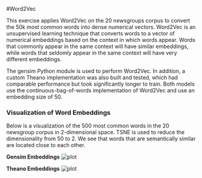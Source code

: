 #Word2Vec

This exercise applies Word2Vec on the 20 newsgroups corpus to convert the 50k most common words into
dense numerical vectors. Word2Vec is an unsupervised learning technique that converts words to a vector
of numerical embeddings based on the context in which words appear. Words that commonly appear
in the same context will have similar embeddings, while words that seldomly appear in the same
context will have very different embeddings.

The gensim Python module is used to perform Word2Vec. In addition, a custom Theano implementation was
also built and tested, which had comparable performance but took significantly longer to train. Both models use
the continuous-bag-of-words implementation of Word2Vec and use an embedding size of 50.

### Visualization of Word Embeddings

Below is a visualization of the 500 most common words in the 20 newsgroup corpus in 2-dimensional space. 
TSNE is used to reduce the dimensionality from 50 to 2. We see that words that are semantically similar
are located close to each other.

**Gensim Embeddings**
![plot](https://github.com/iamshang1/Projects/blob/master/Basic_ML/Word2Vec/plot_gensim.png)

**Theano Embeddings**
![plot](https://github.com/iamshang1/Projects/blob/master/Basic_ML/Word2Vec/plot_theano.png)